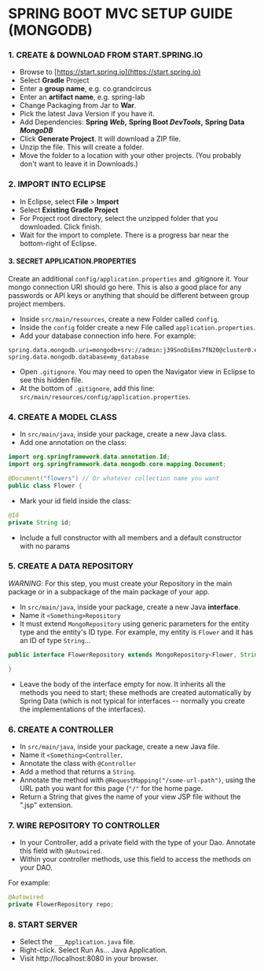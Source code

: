 # SPRING BOOT MVC SETUP GUIDE (MONGODB)

### 1. CREATE & DOWNLOAD FROM START.SPRING.IO
* Browse to [https://start.spring.io](https://start.spring.io)
* Select **Gradle** Project
* Enter a **group name**, e.g. co.grandcircus
* Enter an **artifact name**, e.g. spring-lab
* Change Packaging from Jar to **War**.
* Pick the latest Java Version if you have it.
* Add Dependencies: **Spring *Web*,** **Spring Boot *DevTools*,** **Spring Data *MongoDB***
* Click **Generate Project**. It will download a ZIP file.
* Unzip the file. This will create a folder.
* Move the folder to a location with your other projects. (You probably don't want to leave it in Downloads.)

### 2. IMPORT INTO ECLIPSE
* In Eclipse, select **File** > **Import**
* Select **Existing Gradle Project**
* For Project root directory, select the unzipped folder that you downloaded. Click finish.
* Wait for the import to complete. There is a progress bar near the bottom-right of Eclipse.

#### 3. SECRET APPLICATION.PROPERTIES
Create an additional ``config/application.properties`` and .gitignore it. Your mongo connection URI should go here.
This is also a good place for any passwords or API keys or anything that should be different between group project members.

* Inside `src/main/resources`, create a new Folder called `config`.
* Inside the `config` folder create a new File called `application.properties`.
* Add your database connection info here. For example:

```
spring.data.mongodb.uri=mongodb+srv://admin:j39SnoDiEms7fN20@cluster0.end8n.mongodb.net/my_database
spring.data.mongodb.database=my_database
```
* Open `.gitignore`. You may need to open the Navigator view in Eclipse to see this hidden file.
* At the bottom of `.gitignore`, add this line: `src/main/resources/config/application.properties`.

### 4. CREATE A MODEL CLASS
* In `src/main/java`, inside your package, create a new Java class.
* Add one annotation on the class:
```java
import org.springframework.data.annotation.Id;
import org.springframework.data.mongodb.core.mapping.Document;

@Document("flowers") // Or whatever collection name you want
public class Flower {
```
* Mark your id field inside the class:
```java
@Id
private String id;
```
* Include a full constructor with all members and a default constructor with no params

### 5. CREATE A DATA REPOSITORY
*WARNING*: For this step, you must create your Repository in the main package or in a subpackage of the main package of your app.

* In `src/main/java`, inside your package, create a new Java **interface**.
* Name it `<Something>Repository`
* It must extend `MongoRepository` using generic parameters for the entity type and the entity's ID type. For example, my entity is `Flower` and it has an ID of type `String`...

```java
public interface FlowerRepository extends MongoRepository<Flower, String> {

}
```
* Leave the body of the interface empty for now. It inherits all the methods you need to start; these methods are created automatically by Spring Data (which is not typical for interfaces -- normally you create the implementations of the interfaces).

### 6. CREATE A CONTROLLER
* In `src/main/java`, inside your package, create a new Java file.
* Name it `<Something>Controller`.
* Annotate the class with `@Controller`
* Add a method that returns a `String`.
* Annotate the method with `@RequestMapping("/some-url-path")`, using the URL path you want for this page (`"/"` for the home page.
* Return a String that gives the name of your view JSP file without the ".jsp" extension.

### 7. WIRE REPOSITORY TO CONTROLLER
* In your Controller, add a private field with the type of your Dao. Annotate this field with `@Autowired`.
* Within your controller methods, use this field to access the methods on your DAO.

For example:

```java
@Autowired
private FlowerRepository repo;
```

### 8. START SERVER
* Select the `___Application.java` file.
* Right-click. Select Run As... Java Application.
* Visit http://localhost:8080 in your browser.
